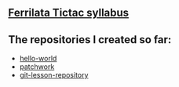 ## [Ferrilata Tictac syllabus](https://github.com/green-fox-academy/tictac-syllabus "Ferrilata Tictac syllabus")

## The repositories I created so far:

  * [hello-world](https://github.com/h-mark-s/hello-world "hello-world")
  * [patchwork](https://github.com/h-mark-s/patchwork "patchwork")
  * [git-lesson-repository](https://github.com/h-mark-s/git-lesson-repository 
"git-lesson-repository")


